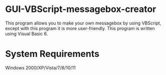 # GUI-VBScript-messagebox-creator
This program allows you to make your own messagebox by using VBScript, except with this program it is more user-friendly. This program is written using Visual Basic 6.

# System Requirements
Windows 2000/XP/Vista/7/8/10/11
